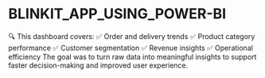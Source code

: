 # BLINKIT_APP_USING_POWER-BI
🔍 This dashboard covers:  ✅ Order and delivery trends  ✅ Product category performance  ✅ Customer segmentation  ✅ Revenue insights  ✅ Operational efficiency The goal was to turn raw data into meaningful insights to support faster decision-making and improved user experience. 
